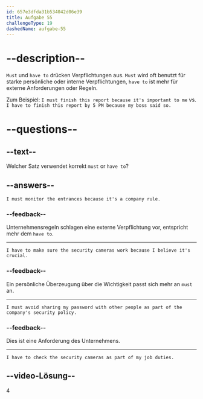 ```yaml
---
id: 657e3dfda31b534042d06e39
title: Aufgabe 55
challengeType: 19
dashedName: aufgabe-55
---
```


# --description--

`Must` und `have to` drücken Verpflichtungen aus. `Must` wird oft benutzt für starke persönliche oder interne Verpflichtungen, `have to` ist mehr für externe Anforderungen oder Regeln.

Zum Beispiel: `I must finish this report because it's important to me` vs. `I have to finish this report by 5 PM because my boss said so.`

# --questions--

## --text--

Welcher Satz verwendet korrekt `must` or `have to`?

## --answers--

`I must monitor the entrances because it's a company rule.`

### --feedback--

Unternehmensregeln schlagen eine externe Verpflichtung vor, entspricht mehr dem `have to`.

---

`I have to make sure the security cameras work because I believe it's crucial.`

### --feedback--

Ein persönliche Überzeugung über die Wichtigkeit passt sich mehr an `must` an.

---

`I must avoid sharing my password with other people as part of the company's security policy.`

### --feedback--

Dies ist eine Anforderung des Unternehmens.

---

`I have to check the security cameras as part of my job duties.`

## --video-Lösung--

4
